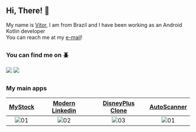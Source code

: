 ## Hi, There! 👋

My name is [Vitor](https://vitorhilario.vercel.app/), I am from Brazil and I have been working as an Android Kotlin developer <br>
You can reach me at my [e-mail](mailto:vitorbarbosahilario@gmail.com)!

##

### You can find me on 🪲 
<a href="https://www.linkedin.com/in/vitor-hilario/" target="_blank"><img src="https://img.shields.io/badge/LinkedIn-0077B5?style=flat-square&logo=linkedin&logoColor=white"/></a>
<a href="https://medium.com/@vitorhilario" target="_blank"><img src="https://img.shields.io/badge/Medium-12100E?style=flat-square&logo=medium&logoColor=white"/></a>

##

### My main apps

| [MyStock](https://github.com/ovitorhilario/MyStockApp) | [Modern Linkedin](https://github.com/ovitorhilario/modern-linkedin) | [DisneyPlus Clone](https://github.com/ovitorhilario/disneyplus-clone) | [AutoScanner](https://github.com/ovitorhilario/AutoScannerApp) |
| :--------------------: | :--------------------: | :--------------------: | :--------------------: |
| ![01](https://github.com/ovitorhilario/MyStockApp/assets/81326138/7b73bce1-fdd7-4ba6-86ad-6702399a613d) | ![02](https://github.com/ovitorhilario/modern-linkedin/assets/81326138/a146be6d-baed-4514-b145-6ab8be8d3e32) | ![03](https://github.com/ovitorhilario/disneyplus-clone/assets/81326138/49e0014d-24d9-4870-b45f-f18472744439) | ![01](https://github.com/ovitorhilario/AutoScannerApp/assets/81326138/000f91cf-c3f9-4785-ae7c-c1ef7c4f560c) |

